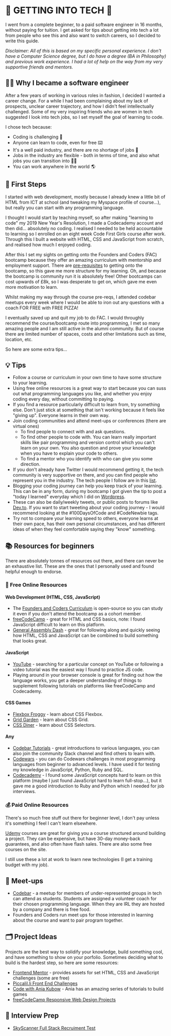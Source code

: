 # 🤖 GETTING INTO TECH 🤖

I went from a complete beginner, to a paid software engineer in 16 months, without paying for tuition. I get asked for tips about getting into tech a lot from people who see this and also want to switch careers, so I decided to write this guide.

_Disclaimer: All of this is based on my specific personal experience. I don't have a Computer Science degree, but I do have a degree (BA in Philosophy) and previous work experience. I had a lot of help on the way from my very supportive friends and mentors._

## 👩‍💻 Why I became a software engineer

After a few years of working in various roles in fashion, I decided I wanted a career change.
For a while I had been complaining about my lack of prospects, unclear career trajectory, and how I didn't feel intellectually challenged.
Some of my very inspiring friends who are women in tech suggested I look into tech jobs, so I set myself the goal of learning to code.

I chose tech because:
- Coding is challenging 🧠
- Anyone can learn to code, even for free ⌨️
- It's a well paid industry, and there are no shortage of jobs 💸
- Jobs in the industry are flexible - both in terms of time, and also what jobs you can transition into 🧘‍♀️
- You can work anywhere in the world 🌎 

## 👟 First Steps
I started with web development, mostly because I already knew a little bit of HTML from ICT at school (and tweaking my Myspace profile of course...),
but really you can start with any programming language.

I thought I would start by teaching myself, so after making "learning to code" my 2019 New Year's Resolution, I made a Codecademy account and then did...
absolutely no coding. I realised I needed to be held accountable to learning so I enrolled on an eight week Code First Girls course after work. Through this I built a website with HTML, CSS and JavaScript from scratch, and realised how much I enjoyed coding.

After this I set my sights on getting onto the Founders and Coders (FAC) bootcamp because they offer an amazing curriculum with mentorship and employment support.
There are [pre-requisites](https://www.foundersandcoders.com/apply/#application-requirements) to getting onto the bootcamp, so this gave me more structure for my learning. 
Oh, and because the bootcamp is community run it is absolutely free! Other bootcamps can cost upwards of £8k, so I was desperate to get on, 
which gave me even more motivation to learn.

Whilst making my way through the course pre-reqs, I attended codebar meetups every week where I would be able to iron out any questions with a coach FOR FREE with FREE PIZZA!

I eventually saved up and quit my job to do FAC. I would throughly recommend the course/bootcamp route into programming, 
I met so many amazing people and I am still active in the alumni community. 
But of course there are limited number of spaces, costs and other limitations such as time, location, etc. 

So here are some extra tips...

## 💡 Tips
- Follow a course or curriculum in your own time to have some structure to your learning.
- Using free online resources is a great way to start because you can suss out what programming languages you like, and whether you enjoy coding every day, 
without committing to paying.
- If you find a resource particularly difficult to learn from, try something else. Don't just stick at something that isn't working because it feels like "giving up". Everyone learns in their own way.
- Join coding communities and attend meet-ups or conferences (there are virtual ones)
  -  To find people to connect with and ask questions.
  - To find other people to code with. You can learn really important skills like pair programming and version control which you can't learn on your own. 
You also question and prove your knowledge when you have to explain your code to others.
  - To find a mentor who you identify with who can give you some direction.
- If you don't already have Twitter I would recommend getting it, the tech community is very supportive on there, and you can find people who represent you in the industry. The tech people I follow are in this [list](https://twitter.com/i/lists/1364385401113305088).
- Blogging your coding journey can help you keep track of your learning. This can be in any form, during my bootcamp I got given the tip to post a "today I learned" everyday which I did on [Wordpress](https://hannahwsgooding.wordpress.com/). 
- These can also be daily/weekly tweets, or public posts to forums like [Dev.to](https://dev.to/). If you want to start tweeting about your coding journey - I would recommend looking at the #100DaysOfCode and #CodeNewbie tags.
- Try not to compare your learning speed to others, everyone learns at their own pace, has their own personal circumstances, and has different ideas of when they feel comfortable saying they "know" something.

## 📚 Resources for beginners

There are absolutely tonnes of resources out there, and there can never be an exhaustive list. These are the ones that I personally used and found helpful enough to endorse.

### 🌱 Free Online Resources

#### Web Development (HTML, CSS, JavaScript)
- The [Founders and Coders Curriculum](https://learn.foundersandcoders.com/) is open-source so you can study it even if you don't attend the bootcamp as a cohort member.
- [freeCodeCamp](https://www.freecodecamp.org/) - great for HTML and CSS basics, note: I found JavaScript difficult to learn on this platform.
- [General Assembly Dash](https://dash.generalassemb.ly/) - great for following along and quickly seeing how HTML, CSS and JavaScript can be combined to build something that looks great.

#### JavaScript
- [YouTube](https://www.youtube.com/) - searching for a particular concept on YouTube or following a video tutorial was the easiest way I found to practice JS code.
- Playing around in your browser console is great for finding out how the language works, you get a deeper understanding of things to supplement following tutorials on platforms like freeCodeCamp and Codecademy.

#### CSS Games
- [Flexbox Froggy](https://flexboxfroggy.com/) - learn about CSS Flexbox.
- [Grid Garden](https://codepip.com/games/grid-garden/) - learn about CSS Grid.
- [CSS Diner](https://flukeout.github.io/) - learn about CSS Selectors.

#### Any
- [Codebar Tutorials](http://tutorials.codebar.io/) - great introductions to various languages, you can also join the community Slack channel and find others to learn with.
- [Codewars](https://www.codewars.com/) - you can do Codewars challenges in most programming languages from beginner to advanced levels. I have used it for testing my knowledge in JavaScript, Python, Ruby and SQL.
- [Codecademy](https://www.codecademy.com/) - I found some JavaScript concepts hard to learn on this platform (maybe I just found JavaScript hard to learn full-stop...), but it gave me a good introduction to Ruby and Python which I needed for job interviews.

### 💰 Paid Online Resources

There's so much free stuff out there for beginner level, I don't pay unless it's something I feel I can't learn elsewhere. 

[Udemy](https://www.udemy.com/) courses are great for giving you a course structured around building a project. They can be expensive, but have 30-day money-back guarantees, and also often have flash sales. There are also some free courses on the site.

I still use these a lot at work to learn new technologies (I get a training budget with my job).

## 🍕 Meet-ups
- [Codebar](https://codebar.io/) - a meetup for members of under-represented groups in tech can attend as students. Students are assigned a volunteer coach for their chosen programming language. When they are IRL they are hosted by a company and there is free food.
- Founders and Coders run meet ups for those interested in learning about the course and want to pair program together.

## 🗂 Project Ideas
Projects are the best way to solidify your knowledge, build something cool, and have something to show on your porfolio. Sometimes deciding what to build is the hardest step, so here are some resources:
- [Frontend Mentor](https://www.frontendmentor.io/) - provides assets for set HTML, CSS and JavaScript challenges (some are free)
- [Piccalil.li Front End Challenges](https://piccalil.li/category/front-end-challenges-club)
- [Code with Ania Kubow](https://www.youtube.com/channel/UC5DNytAJ6_FISueUfzZCVsw) - Ania has an amazing series of tutorials to build games
- [freeCodeCamp Responsive Web Design Projects](https://www.freecodecamp.org/learn/responsive-web-design/#responsive-web-design-projects)

## 💼 Interview Prep
- [SkyScanner Full Stack Recruiment Test](https://github.com/skyscanner/full-stack-recruitment-test)
